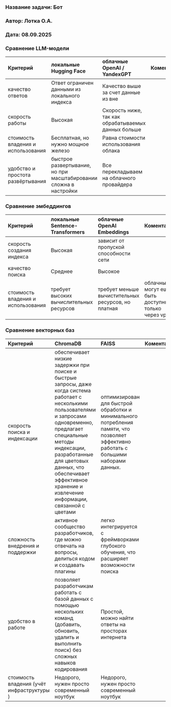 ### <a name="_b7urdng99y53"></a>**Название задачи:**  Бот
### <a name="_hjk0fkfyohdk"></a>**Автор:** Лотка О.А.
### <a name="_uanumrh8zrui"></a>**Дата:** 08.09.2025

### <a name="_u8xz25hbrgql"></a>**Сравнение LLM-модели**

| **Критерий**                       | **локальные Hugging Face**                                       | **облачные OpenAI / YandexGPT**                     | **Коментарий**                                                                                         |
|:-----------------------------------|:-----------------------------------------------------------------|:----------------------------------------------------|:-------------------------------------------------------------------------------------------------------|
| качество ответов                   | Ответ ограничен данными из локального индекса                    | Качество выше за счет данные из вне                 |                                                                                                        |
| скорость работы                    | Высокая                                                          | Скорость ниже, так как обрабатываемых данных больше |                                                                                                        |
| стоимость владения и использования | Бесплатная, но нужно мощное железо                               | Равна стоимости использования облака                |                                                                                                        |
| удобство и простота развёртывания  | быстрое развертывание, но при масштабировании сложна в настройки | Все перекладываем на облачного провайдера           |                                                                                                        |

### <a name="_u8xz25hbrgql"></a>**Сравнение эмбеддингов**

| **Критерий**                       | **локальные Sentence-Transformers**     | **облачные OpenAI Embeddings**                     | **Коментарий**                                    |
|:-----------------------------------|:----------------------------------------|:---------------------------------------------------|:--------------------------------------------------|
| скорость создания индекса               | Высокая                                 | зависит от пропуской способности сети              |                                                   |
| качество поиска                | Среднее                                 | Высокое                                            |                                                   |
| стоимость владения и использования | требует высоких вычислительных ресурсов | требует меньше вычистительных ресурсов, но платная | облачные могут еще быть доступны только через vpn |

### <a name="_u8xz25hbrgql"></a>**Сравнение векторных баз**

| **Критерий**                              | **ChromaDB**                                                                                                                                                                                                                                                                                                                                                                                                     | **FAISS**                                                                                                                            | **Коментарий**                                                                                         |
|:------------------------------------------|:-----------------------------------------------------------------------------------------------------------------------------------------------------------------------------------------------------------------------------------------------------------------------------------------------------------------------------------------------------------------------------------------------------------------|:-------------------------------------------------------------------------------------------------------------------------------------|:-------------------------------------------------------------------------------------------------------|
| скорость поиска и индексации              | обеспечивает низкие задержки при поиске и быстрые запросы, даже когда система работает с несколькими пользователями и запросами одновременно, предлагает специальные методы индексации, разработанные для цветовых данных, что обеспечивает эффективное хранение и извлечение информации, связанной с цветами                                                                                                    | оптимизирован для быстрой обработки и минимального потребления памяти, что позволяет эффективно работать с большими наборами данных. |                                                                                                        |
| сложность внедрения и поддержки           | активное сообщество разработчиков, где можно отвечать на вопросы, делиться кодом и создавать плагины                                                                                                                                                                                                                                                                                                             | легко интегрируется с фреймворками глубокого обучения, что расширяет возможности поиска                                              |                                                                                                        |
| удобство в работе                         | позволяет разработчикам работать с базой данных с помощью нескольких команд (добавить, обновить, удалить и выполнить поиск) без сложных навыков кодирования                                                                                                                                                                                                                                                      | Простой, можно найти ответы на просторах интернета                                                                                   |                                                                                                        |
| стоимость владения (учёт инфраструктуры ) |                                                                                                                                                                                                                                                                                                                                                                   Недорого, нужен просто современный ноутбук                                                | Недорого, нужен просто современный ноутбук                                                                                           |                                                                                                        |

